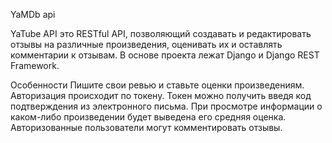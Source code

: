 YaMDb api

YaTube API это RESTful API, позволяющий создавать и редактировать отзывы на различные произведения, оценивать их и оставлять комментарии к отзывам. В основе проекта лежат Django и Django REST Framework.

Особенности
Пишите свои ревью и ставьте оценки произведениям.
Авторизация происходит по токену.
Токен можно получить введя код подтверждения из электронного письма.
При просмотре информации о каком-либо произведении будет выведена его средняя оценка.
Авторизованные пользователи могут комментировать отзывы.
